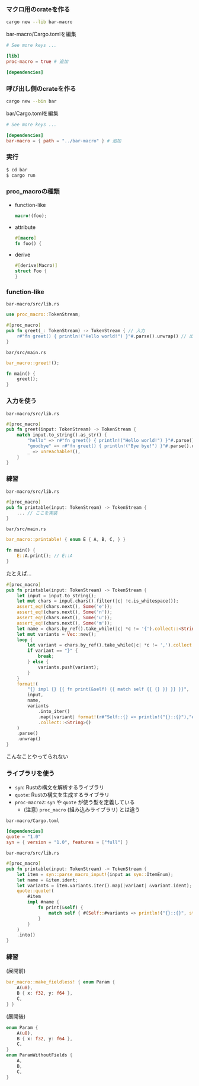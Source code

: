 ### マクロ用のcrateを作る

```sh
cargo new --lib bar-macro
```

bar-macro/Cargo.tomlを編集
```toml
# See more keys ...

[lib]
proc-macro = true # 追加

[dependencies]
```

### 呼び出し側のcrateを作る

```sh
cargo new --bin bar
```

bar/Cargo.tomlを編集
```toml
# See more keys ...

[dependencies]
bar-macro = { path = "../bar-macro" } # 追加
```

### 実行
```sh
$ cd bar
$ cargo run
```

### proc_macroの種類
- function-like
  ```rust
  macro!(foo);
  ```
- attribute
   ```rust
  #[macro]
  fn foo() {
   ```
- derive
   ```rust
  #[derive(Macro)]
  struct Foo {
  }
   ```

### function-like
`bar-macro/src/lib.rs`
```rust
use proc_macro::TokenStream;

#[proc_macro]
pub fn greet(_: TokenStream) -> TokenStream { // 入力
    r#"fn greet() { println!("Hello world!") }"#.parse().unwrap() // 出力
}
```

`bar/src/main.rs`
```rust
bar_macro::greet!();

fn main() {
    greet();
}
```

### 入力を使う
`bar-macro/src/lib.rs`
```rust
#[proc_macro]
pub fn greet(input: TokenStream) -> TokenStream {
    match input.to_string().as_str() {
        "hello" => r#"fn greet() { println!("Hello world!") }"#.parse().unwrap(),
        "goodbye" => r#"fn greet() { println!("Bye bye!") }"#.parse().unwrap(),
        _ => unreachable!(),
    }
}
```

### 練習
`bar-macro/src/lib.rs`
```rust
#[proc_macro]
pub fn printable(input: TokenStream) -> TokenStream {
    ... // ここを実装
}
```

`bar/src/main.rs`
```rust
bar_macro::printable! { enum E { A, B, C, } }

fn main() {
    E::A.print(); // E::A
}
```

たとえば…
```rust
#[proc_macro]
pub fn printable(input: TokenStream) -> TokenStream {
    let input = input.to_string();
    let mut chars = input.chars().filter(|c| !c.is_whitespace());
    assert_eq!(chars.next(), Some('e'));
    assert_eq!(chars.next(), Some('n'));
    assert_eq!(chars.next(), Some('u'));
    assert_eq!(chars.next(), Some('m'));
    let name = chars.by_ref().take_while(|c| *c != '{').collect::<String>();
    let mut variants = Vec::new();
    loop {
        let variant = chars.by_ref().take_while(|c| *c != ',').collect::<String>();
        if variant == "}" {
            break;
        } else {
            variants.push(variant);
        }
    }
    format!(
        "{} impl {} {{ fn print(&self) {{ match self {{ {} }} }} }}",
        input,
        name,
        variants
            .into_iter()
            .map(|variant| format!(r#"Self::{} => println!("{}::{}"),"#, variant, name, variant))
            .collect::<String>()
    )
    .parse()
    .unwrap()
}
```

こんなことやってられない

### ライブラリを使う

- `syn`: Rustの構文を解析するライブラリ
- `quote`: Rustの構文を生成するライブラリ
- `proc-macro2`: `syn` や `quote` が使う型を定義している
  - (注意) `proc_macro` (組み込みライブラリ) とは違う

`bar-macro/Cargo.toml`
```toml
[dependencies]
quote = "1.0"
syn = { version = "1.0", features = ["full"] }
```

`bar-macro/src/lib.rs`
```rust
#[proc_macro]
pub fn printable(input: TokenStream) -> TokenStream {
    let item = syn::parse_macro_input!(input as syn::ItemEnum);
    let name = &item.ident;
    let variants = item.variants.iter().map(|variant| &variant.ident);
    quote::quote!(
        #item
        impl #name {
            fn print(&self) {
                match self { #(Self::#variants => println!("{}::{}", stringify!(#name), stringify!(#variants)),)* }
            }
        }
    )
    .into()
}
```

### 練習
(展開前)
```rust
bar_macro::make_fieldless! { enum Param {
    A(u8),
    B { x: f32, y: f64 },
    C,
} }
```

(展開後)
```rust
enum Param {
    A(u8),
    B { x: f32, y: f64 },
    C,
}
enum ParamWithoutFields {
    A,
    B,
    C,
}
```
